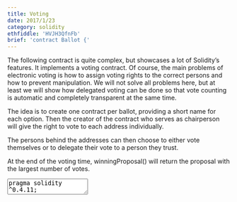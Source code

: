 ```yaml
---
title: Voting
date: 2017/1/23
category: solidity
ethfiddle: 'HVJH3QfnFb'
brief: 'contract Ballot {'
---
```


The following contract is quite complex, but showcases a lot of Solidity’s features. It implements a voting contract. Of course, the main problems of electronic voting is how to assign voting rights to the correct persons and how to prevent manipulation. We will not solve all problems here, but at least we will show how delegated voting can be done so that vote counting is automatic and completely transparent at the same time.

The idea is to create one contract per ballot, providing a short name for each option. Then the creator of the contract who serves as chairperson will give the right to vote to each address individually.

The persons behind the addresses can then choose to either vote themselves or to delegate their vote to a person they trust.

At the end of the voting time, winningProposal() will return the proposal with the largest number of votes.

<textarea class="invisible">
pragma solidity ^0.4.11;

/// @title Voting with delegation.
contract Ballot {
    // This declares a new complex type which will
    // be used for variables later.
    // It will represent a single voter.
    struct Voter {
        uint weight; // weight is accumulated by delegation
        bool voted;  // if true, that person already voted
        address delegate; // person delegated to
        uint vote;   // index of the voted proposal
    }

    // This is a type for a single proposal.
    struct Proposal {
        bytes32 name;   // short name (up to 32 bytes)
        uint voteCount; // number of accumulated votes
    }

    address public chairperson;

    // This declares a state variable that
    // stores a `Voter` struct for each possible address.
    mapping(address => Voter) public voters;

    // A dynamically-sized array of `Proposal` structs.
    Proposal[] public proposals;

    /// Create a new ballot to choose one of `proposalNames`.
    function Ballot(bytes32[] proposalNames) {
        chairperson = msg.sender;
        voters[chairperson].weight = 1;

        // For each of the provided proposal names,
        // create a new proposal object and add it
        // to the end of the array.
        for (uint i = 0; i < proposalNames.length; i++) {
            // `Proposal({...})` creates a temporary
            // Proposal object and `proposals.push(...)`
            // appends it to the end of `proposals`.
            proposals.push(Proposal({
                name: proposalNames[i],
                voteCount: 0
            }));
        }
    }

    // Give `voter` the right to vote on this ballot.
    // May only be called by `chairperson`.
    function giveRightToVote(address voter) {
        // If the argument of `require` evaluates to `false`,
        // it terminates and reverts all changes to
        // the state and to Ether balances. It is often
        // a good idea to use this if functions are
        // called incorrectly. But watch out, this
        // will currently also consume all provided gas
        // (this is planned to change in the future).
        require((msg.sender == chairperson) && !voters[voter].voted && (voters[voter].weight == 0));
        voters[voter].weight = 1;
    }

    /// Delegate your vote to the voter `to`.
    function delegate(address to) {
        // assigns reference
        Voter storage sender = voters[msg.sender];
        require(!sender.voted);

        // Self-delegation is not allowed.
        require(to != msg.sender);

        // Forward the delegation as long as
        // `to` also delegated.
        // In general, such loops are very dangerous,
        // because if they run too long, they might
        // need more gas than is available in a block.
        // In this case, the delegation will not be executed,
        // but in other situations, such loops might
        // cause a contract to get "stuck" completely.
        while (voters[to].delegate != address(0)) {
            to = voters[to].delegate;

            // We found a loop in the delegation, not allowed.
            require(to != msg.sender);
        }

        // Since `sender` is a reference, this
        // modifies `voters[msg.sender].voted`
        sender.voted = true;
        sender.delegate = to;
        Voter storage delegate = voters[to];
        if (delegate.voted) {
            // If the delegate already voted,
            // directly add to the number of votes
            proposals[delegate.vote].voteCount += sender.weight;
        } else {
            // If the delegate did not vote yet,
            // add to her weight.
            delegate.weight += sender.weight;
        }
    }

    /// Give your vote (including votes delegated to you)
    /// to proposal `proposals[proposal].name`.
    function vote(uint proposal) {
        Voter storage sender = voters[msg.sender];
        require(!sender.voted);
        sender.voted = true;
        sender.vote = proposal;

        // If `proposal` is out of the range of the array,
        // this will throw automatically and revert all
        // changes.
        proposals[proposal].voteCount += sender.weight;
    }

    /// @dev Computes the winning proposal taking all
    /// previous votes into account.
    function winningProposal() constant
            returns (uint winningProposal)
    {
        uint winningVoteCount = 0;
        for (uint p = 0; p < proposals.length; p++) {
            if (proposals[p].voteCount > winningVoteCount) {
                winningVoteCount = proposals[p].voteCount;
                winningProposal = p;
            }
        }
    }

    // Calls winningProposal() function to get the index
    // of the winner contained in the proposals array and then
    // returns the name of the winner
    function winnerName() constant
            returns (bytes32 winnerName)
    {
        winnerName = proposals[winningProposal()].name;
    }
}
</textarea>